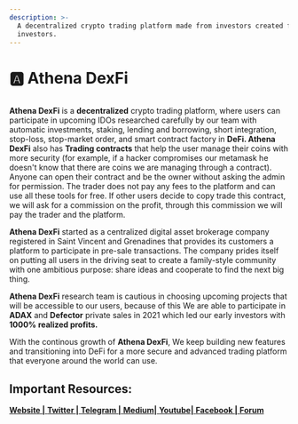 ```yaml
---
description: >-
  A decentralized crypto trading platform made from investors created for
  investors.
---
```


# 🅰 Athena DexFi

<div align="left">

<figure><img src=".gitbook/assets/AthenaDexFi.gif.GIF" alt=""><figcaption></figcaption></figure>

</div>

**Athena DexFi** is a **decentralized** crypto trading platform, where users can participate in upcoming IDOs researched carefully by our team with automatic investments, staking, lending and borrowing, short integration, stop-loss, stop-market order, and smart contract factory in **DeFi. Athena DexFi** also has **Trading contracts** that help the user manage their coins with more security (for example, if a hacker compromises our metamask he doesn't know that there are coins we are managing through a contract). Anyone can open their contract and be the owner without asking the admin for permission. The trader does not pay any fees to the platform and can use all these tools for free. If other users decide to copy trade this contract, we will ask for a commission on the profit, through this commission we will pay the trader and the platform.

**Athena DexFi** started as a centralized digital asset brokerage company registered in Saint Vincent and Grenadines that provides its customers a platform to participate in pre-sale transactions. The company prides itself on putting all users in the driving seat to create a family-style community with one ambitious purpose: share ideas and cooperate to find the next big thing.

**Athena DexFi** research team is cautious in choosing upcoming projects that will be accessible to our users, because of this We are able to participate in **ADAX** and **Defector** private sales in 2021 which led our early investors with **1000% realized profits.**

With the continous growth of **Athena DexFi**, We keep building new features and transitioning into DeFi for a more secure and advanced trading platform that everyone around the world can use.

## Important Resources:

[**Website |** ](https://athenadexfi.io/)[**Twitter |** ](https://twitter.com/AthenaDexFi)[**Telegram |** ](https://t.me/AthenaDexFi)[**Medium|** ](https://medium.com/@AthenaDexFi)[**Youtube|** ](https://www.youtube.com/@AthenaDexFi)[**Facebook |** ](https://www.facebook.com/AthenaDexFi)[**Forum**](https://forum.athenacryptobank.io/)

